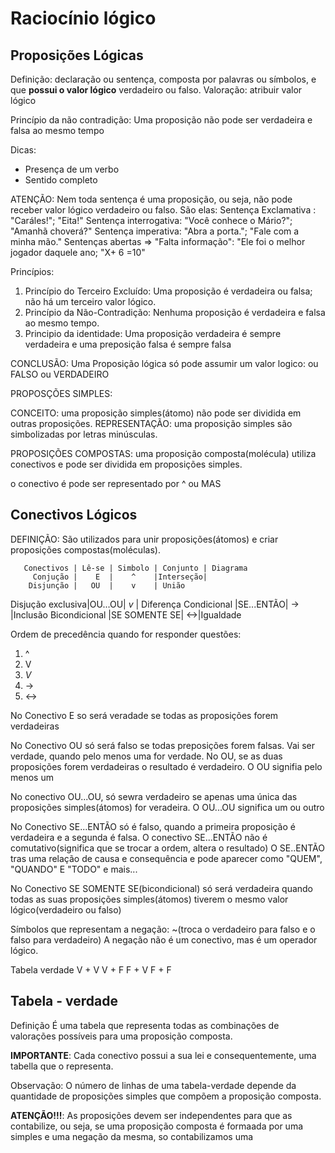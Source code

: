 # Raciocínio lógico

## Proposições Lógicas

Definição: declaração ou sentença, composta por palavras ou símbolos, e que **possui o valor lógico** verdadeiro ou falso.
Valoração: atribuir valor lógico

Princípio da não contradição: Uma proposição não pode ser verdadeira e falsa ao mesmo tempo

Dicas: 
- Presença de um verbo
- Sentido completo

ATENÇÃO: Nem toda sentença é uma proposição, ou seja, não pode receber valor lógico verdadeiro ou falso.
São elas:
Sentença Exclamativa : "Caráles!"; "Eita!"
Sentença interrogativa: "Você conhece o Mário?"; "Amanhã choverá?"
Sentença imperativa: "Abra a porta."; "Fale com a minha mão."
Sentenças abertas => "Falta informação": "Ele foi o melhor jogador daquele ano; "X+ 6 =10"

Princípios:

1) Princípio do Terceiro Excluído: Uma proposição é verdadeira ou falsa; não há um terceiro valor lógico. 
2) Princípio da Não-Contradição: Nenhuma proposição é verdadeira e falsa ao mesmo tempo.
3) Principio da identidade: Uma proposição verdadeira é sempre verdadeira e uma preposição falsa é sempre falsa

CONCLUSÃO: Uma Proposição lógica só pode assumir um valor logico: ou FALSO ou VERDADEIRO

PROPOSÇÕES SIMPLES:

CONCEITO: uma proposição simples(átomo) não pode ser dividida em outras proposições.
REPRESENTAÇÃO: uma proposição simples são simbolizadas por letras minúsculas.

PROPOSIÇÕES COMPOSTAS: uma proposição composta(molécula) utiliza conectivos e pode ser dividida em proposições simples.

o conectivo é pode ser representado por ^ ou MAS


## Conectivos Lógicos
DEFINIÇÃO: São utilizados para unir proposições(átomos) e criar proposições compostas(moléculas).

       Conectivos | Lê-se | Simbolo | Conjunto | Diagrama
         Conjução |    E  |    ^    |Interseção|
        Disjunção |   OU  |    v    | União
Disjução exclusiva|OU...OU|    _v_  | Diferença
Condicional       |SE...ENTÃO| ->   |Inclusão
Bicondicional     |SE SOMENTE SE| <->|Igualdade

Ordem de precedência quando for responder questões:
1) ^
2) V
3) _V_
4) ->
5) <->

No Conectivo E so será veradade se todas as proposições forem verdadeiras

No Conectivo OU só será falso se todas preposições forem falsas. Vai ser verdade, quando pelo menos uma for verdade. No OU, se as duas proposições forem verdadeiras o resultado é verdadeiro. O OU signifia pelo menos um

No conectivo OU...OU, só sewra verdadeiro se apenas uma única das proposições simples(átomos) for veradeira. O OU...OU significa um ou outro 

No Conectivo SE...ENTÃO só é falso, quando a primeira proposição é verdadeira e a segunda é falsa. O conectivo SE...ENTÃO não é comutativo(significa que se trocar a ordem, altera o resultado) O SE..ENTÃO tras uma relação de causa e consequência e pode aparecer como "QUEM", "QUANDO" E "TODO" e mais... 

No Conectivo SE SOMENTE SE(bicondicional) só será verdadeira quando todas as suas proposições simples(átomos) tiverem o mesmo valor lógico(verdadeiro ou falso)

Símbolos que representam a negação: ~(troca o verdadeiro para falso e o falso para verdadeiro)
A negação não é um conectivo, mas é um operador lógico.

Tabela verdade
V + V
V + F
F + V
F + F

## Tabela - verdade

Definição
É uma tabela que representa todas as combinações de valorações possíveis para uma proposição composta.

**IMPORTANTE**: Cada conectivo possui a sua lei e consequentemente, uma tabella que o representa.

Observação: O número de linhas de uma tabela-verdade depende da quantidade de proposições simples que compõem a proposição composta.

**ATENÇÃO!!!**: As proposições devem ser independentes para que as contabilize, ou seja, se uma proposição composta é formaada por uma simples e uma negação da mesma, so contabilizamos uma  